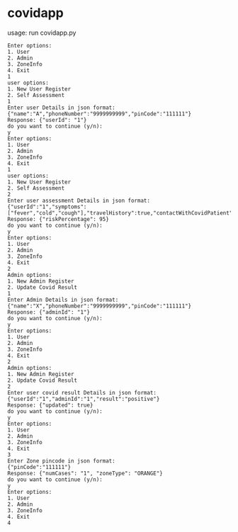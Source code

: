 # covidapp

usage: run covidapp.py

	Enter options: 
	1. User    
	2. Admin   
	3. ZoneInfo
	4. Exit    
	1
	user options:       
	1. New User Register
	2. Self Assessment  
	1
	Enter user Details in json format: 
	{"name":"A","phoneNumber":"9999999999","pinCode":"111111"}
	Response: {"userId": "1"}     
	do you want to continue (y/n):
	y
	Enter options: 
	1. User
	2. Admin
	3. ZoneInfo
	4. Exit
	1
	user options:
	1. New User Register
	2. Self Assessment
	2
	Enter user assessment Details in json format: 
	{"userId":"1","symptoms":["fever","cold","cough"],"travelHistory":true,"contactWithCovidPatient":true}
	Response: {"riskPercentage": 95}
	do you want to continue (y/n):
	y
	Enter options: 
	1. User
	2. Admin
	3. ZoneInfo
	4. Exit
	2
	Admin options:
	1. New Admin Register
	2. Update Covid Result
	1
	Enter Admin Details in json format: 
	{"name":"X","phoneNumber":"9999999999","pinCode":"111111"}
	Response: {"adminId": "1"}
	do you want to continue (y/n):
	y
	Enter options: 
	1. User
	2. Admin
	3. ZoneInfo
	4. Exit
	2
	Admin options:
	1. New Admin Register
	2. Update Covid Result
	2
	Enter user covid result Details in json format:
	{"userId":"1","adminId":"1","result":"positive"}
	Response: {"updated": true}
	do you want to continue (y/n):
	y
	Enter options:
	1. User
	2. Admin
	3. ZoneInfo
	4. Exit
	3
	Enter Zone pincode in json format:
	{"pinCode":"111111"}
	Response: {"numCases": "1", "zoneType": "ORANGE"}
	do you want to continue (y/n):
	y
	Enter options:
	1. User
	2. Admin
	3. ZoneInfo
	4. Exit
	4
